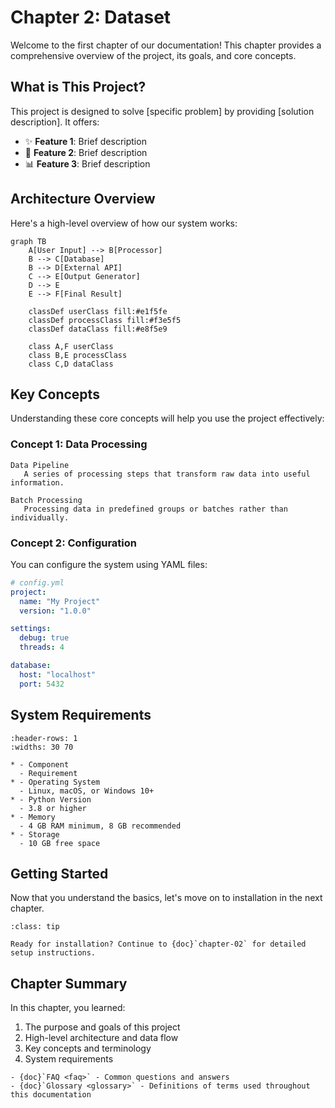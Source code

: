 # Chapter 2: Dataset

Welcome to the first chapter of our documentation! This chapter provides a comprehensive overview of the project, its goals, and core concepts.

## What is This Project?

This project is designed to solve [specific problem] by providing [solution description]. It offers:

- ✨ **Feature 1**: Brief description
- 🔧 **Feature 2**: Brief description
- 📊 **Feature 3**: Brief description

## Architecture Overview

Here's a high-level overview of how our system works:

```{mermaid}
graph TB
    A[User Input] --> B[Processor]
    B --> C[Database]
    B --> D[External API]
    C --> E[Output Generator]
    D --> E
    E --> F[Final Result]

    classDef userClass fill:#e1f5fe
    classDef processClass fill:#f3e5f5
    classDef dataClass fill:#e8f5e9

    class A,F userClass
    class B,E processClass
    class C,D dataClass
```

## Key Concepts

Understanding these core concepts will help you use the project effectively:

### Concept 1: Data Processing

```{glossary}
Data Pipeline
   A series of processing steps that transform raw data into useful information.

Batch Processing
   Processing data in predefined groups or batches rather than individually.
```

### Concept 2: Configuration

You can configure the system using YAML files:

```yaml
# config.yml
project:
  name: "My Project"
  version: "1.0.0"

settings:
  debug: true
  threads: 4

database:
  host: "localhost"
  port: 5432
```

## System Requirements

```{list-table} Minimum Requirements
:header-rows: 1
:widths: 30 70

* - Component
  - Requirement
* - Operating System
  - Linux, macOS, or Windows 10+
* - Python Version
  - 3.8 or higher
* - Memory
  - 4 GB RAM minimum, 8 GB recommended
* - Storage
  - 10 GB free space
```

## Getting Started

Now that you understand the basics, let's move on to installation in the next chapter.

```{admonition} Next Steps
:class: tip

Ready for installation? Continue to {doc}`chapter-02` for detailed setup instructions.
```

## Chapter Summary

In this chapter, you learned:

1. The purpose and goals of this project
2. High-level architecture and data flow
3. Key concepts and terminology
4. System requirements

```{seealso}
- {doc}`FAQ <faq>` - Common questions and answers
- {doc}`Glossary <glossary>` - Definitions of terms used throughout this documentation
```
